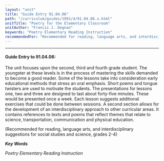```yaml
---
layout: "unit"
title: "Guide Entry 91.04.06"
path: "/curriculum/guides/1991/4/91.04.06.x.html"
unitTitle: "Poetry for the Elementary Classroom"
unitAuthor: "Francis J. Degnan"
keywords: "Poetry Elementary Reading Instruction"
recommendedFor: "Recommended for reading, language arts, and interdisciplinary suggestions for social studies and science, grades 2-4"
---
```

<body>
<hr/>
 <h4>
  Guide Entry to 91.04.06:
 </h4>
 The unit focuses upon the second, third and fourth grade student. The youngster at these levels is in the process of mastering the skills demanded to become a good reader. Some of the lessons take into consideration early educational methods that stress an oral emphasis. Short poems and tongue twisters are used to motivate the students. The presentations for lessons one, two and three are designed to last about forty-five minutes. These would be presented once a week. Each lesson suggests additional exercises that could be done between sessions. A second section allows for the development of an interdisciplinary approach to other curricular areas. It contains references to texts and poems that reflect themes that relate to science, transportation, communication and physical education.
 <p>
  (Recommended for reading, language arts, and interdisciplinary suggestions for social studies and science, grades 2-4)
 </p>
<p>
  <b>
   <i>
    Key Words
   </i>
  </b>
  <br/>
 </p>
 <p>
  <i>
   Poetry Elementary Reading Instruction
  </i>
 </p>

</body>